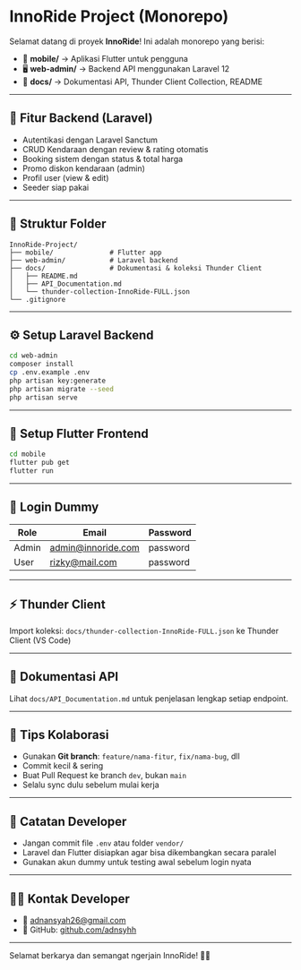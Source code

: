 # InnoRide Project (Monorepo)

Selamat datang di proyek **InnoRide**! Ini adalah monorepo yang berisi:

- 📱 **mobile/** → Aplikasi Flutter untuk pengguna
- 🖥 **web-admin/** → Backend API menggunakan Laravel 12
- 📄 **docs/** → Dokumentasi API, Thunder Client Collection, README

---

## 🚀 Fitur Backend (Laravel)
- Autentikasi dengan Laravel Sanctum
- CRUD Kendaraan dengan review & rating otomatis
- Booking sistem dengan status & total harga
- Promo diskon kendaraan (admin)
- Profil user (view & edit)
- Seeder siap pakai

---

## 📁 Struktur Folder

```
InnoRide-Project/
├── mobile/              # Flutter app
├── web-admin/           # Laravel backend
├── docs/                # Dokumentasi & koleksi Thunder Client
│   ├── README.md
│   ├── API_Documentation.md
│   └── thunder-collection-InnoRide-FULL.json
└── .gitignore
```

---

## ⚙️ Setup Laravel Backend

```bash
cd web-admin
composer install
cp .env.example .env
php artisan key:generate
php artisan migrate --seed
php artisan serve
```

---

## 📱 Setup Flutter Frontend

```bash
cd mobile
flutter pub get
flutter run
```

---

## 🔐 Login Dummy

| Role  | Email               | Password  |
|-------|---------------------|-----------|
| Admin | admin@innoride.com  | password  |
| User  | rizky@mail.com      | password  |

---

## ⚡ Thunder Client

Import koleksi: `docs/thunder-collection-InnoRide-FULL.json` ke Thunder Client (VS Code)

---

## 📄 Dokumentasi API

Lihat `docs/API_Documentation.md` untuk penjelasan lengkap setiap endpoint.

---

## 📌 Tips Kolaborasi

- Gunakan **Git branch**: `feature/nama-fitur`, `fix/nama-bug`, dll
- Commit kecil & sering
- Buat Pull Request ke branch `dev`, bukan `main`
- Selalu sync dulu sebelum mulai kerja

---

## 🧠 Catatan Developer

- Jangan commit file `.env` atau folder `vendor/`
- Laravel dan Flutter disiapkan agar bisa dikembangkan secara paralel
- Gunakan akun dummy untuk testing awal sebelum login nyata

---

## 🧑‍💻 Kontak Developer

- 📧 adnansyah26@gmail.com
- 🐙 GitHub: [github.com/adnsyhh](https://github.com/adnsyhh)

---

Selamat berkarya dan semangat ngerjain InnoRide! 🚀🔥
